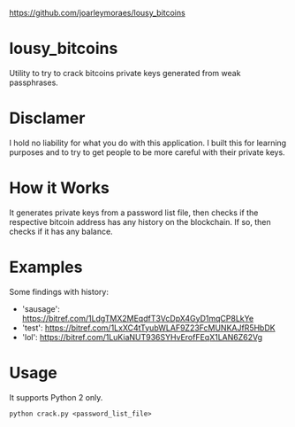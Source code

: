 https://github.com/joarleymoraes/lousy_bitcoins
# lousy_bitcoins
Utility to try to crack bitcoins private keys generated from weak passphrases.

# Disclamer

I hold no liability for what you do with this application.
I built this for learning purposes and to try to get people to be more careful with their private keys. 

# How it Works

It generates private keys from a password list file, 
then checks if the respective bitcoin address has any history on the blockchain. 
If so, then checks if it has any balance.

# Examples

Some findings with history:

- 'sausage': https://bitref.com/1LdgTMX2MEqdfT3VcDpX4GyD1mqCP8LkYe
- 'test': https://bitref.com/1LxXC4tTyubWLAF9Z23FcMUNKAJfR5HbDK
- 'lol': https://bitref.com/1LuKiaNUT936SYHvErofFEqX1LAN6Z62Vg

# Usage

It supports Python 2 only.

`python crack.py <password_list_file>` 
 




